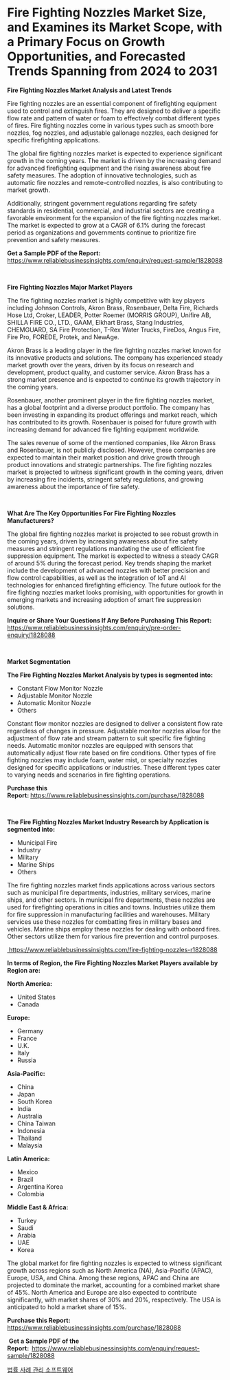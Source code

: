 <p><h1>Fire Fighting Nozzles Market Size, and Examines its Market Scope, with a Primary Focus on Growth Opportunities, and Forecasted Trends Spanning from 2024 to 2031</h1></p><p><strong>Fire Fighting Nozzles Market Analysis and Latest Trends</strong></p>
<p><p>Fire fighting nozzles are an essential component of firefighting equipment used to control and extinguish fires. They are designed to deliver a specific flow rate and pattern of water or foam to effectively combat different types of fires. Fire fighting nozzles come in various types such as smooth bore nozzles, fog nozzles, and adjustable gallonage nozzles, each designed for specific firefighting applications.</p><p>The global fire fighting nozzles market is expected to experience significant growth in the coming years. The market is driven by the increasing demand for advanced firefighting equipment and the rising awareness about fire safety measures. The adoption of innovative technologies, such as automatic fire nozzles and remote-controlled nozzles, is also contributing to market growth.</p><p>Additionally, stringent government regulations regarding fire safety standards in residential, commercial, and industrial sectors are creating a favorable environment for the expansion of the fire fighting nozzles market. The market is expected to grow at a CAGR of 6.1% during the forecast period as organizations and governments continue to prioritize fire prevention and safety measures.</p></p>
<p><strong>Get a Sample PDF of the Report:&nbsp;</strong> <a href="https://www.reliablebusinessinsights.com/enquiry/request-sample/1828088">https://www.reliablebusinessinsights.com/enquiry/request-sample/1828088</a></p>
<p>&nbsp;</p>
<p><strong>Fire Fighting Nozzles Major Market Players</strong></p>
<p><p>The fire fighting nozzles market is highly competitive with key players including Johnson Controls, Akron Brass, Rosenbauer, Delta Fire, Richards Hose Ltd, Croker, LEADER, Potter Roemer (MORRIS GROUP), Unifire AB, SHILLA FIRE CO., LTD., GAAM, Elkhart Brass, Stang Industries, CHEMGUARD, SA Fire Protection, T-Rex Water Trucks, FireDos, Angus Fire, Fire Pro, FOREDE, Protek, and NewAge.</p><p>Akron Brass is a leading player in the fire fighting nozzles market known for its innovative products and solutions. The company has experienced steady market growth over the years, driven by its focus on research and development, product quality, and customer service. Akron Brass has a strong market presence and is expected to continue its growth trajectory in the coming years.</p><p>Rosenbauer, another prominent player in the fire fighting nozzles market, has a global footprint and a diverse product portfolio. The company has been investing in expanding its product offerings and market reach, which has contributed to its growth. Rosenbauer is poised for future growth with increasing demand for advanced fire fighting equipment worldwide.</p><p>The sales revenue of some of the mentioned companies, like Akron Brass and Rosenbauer, is not publicly disclosed. However, these companies are expected to maintain their market position and drive growth through product innovations and strategic partnerships. The fire fighting nozzles market is projected to witness significant growth in the coming years, driven by increasing fire incidents, stringent safety regulations, and growing awareness about the importance of fire safety.</p></p>
<p>&nbsp;</p>
<p><strong>What Are The Key Opportunities For Fire Fighting Nozzles Manufacturers?</strong></p>
<p><p>The global fire fighting nozzles market is projected to see robust growth in the coming years, driven by increasing awareness about fire safety measures and stringent regulations mandating the use of efficient fire suppression equipment. The market is expected to witness a steady CAGR of around 5% during the forecast period. Key trends shaping the market include the development of advanced nozzles with better precision and flow control capabilities, as well as the integration of IoT and AI technologies for enhanced firefighting efficiency. The future outlook for the fire fighting nozzles market looks promising, with opportunities for growth in emerging markets and increasing adoption of smart fire suppression solutions.</p></p>
<p><strong>Inquire or Share Your Questions If Any Before Purchasing This Report:</strong> <a href="https://www.reliablebusinessinsights.com/enquiry/pre-order-enquiry/1828088">https://www.reliablebusinessinsights.com/enquiry/pre-order-enquiry/1828088</a></p>
<p>&nbsp;</p>
<p><strong>Market Segmentation</strong></p>
<p><strong>The Fire Fighting Nozzles Market Analysis by types is segmented into:</strong></p>
<p><ul><li>Constant Flow Monitor Nozzle</li><li>Adjustable Monitor Nozzle</li><li>Automatic Monitor Nozzle</li><li>Others</li></ul></p>
<p><p>Constant flow monitor nozzles are designed to deliver a consistent flow rate regardless of changes in pressure. Adjustable monitor nozzles allow for the adjustment of flow rate and stream pattern to suit specific fire fighting needs. Automatic monitor nozzles are equipped with sensors that automatically adjust flow rate based on fire conditions. Other types of fire fighting nozzles may include foam, water mist, or specialty nozzles designed for specific applications or industries. These different types cater to varying needs and scenarios in fire fighting operations.</p></p>
<p><strong>Purchase this Report:&nbsp;</strong><a href="https://www.reliablebusinessinsights.com/purchase/1828088">https://www.reliablebusinessinsights.com/purchase/1828088</a></p>
<p>&nbsp;</p>
<p><strong>The Fire Fighting Nozzles Market Industry Research by Application is segmented into:</strong></p>
<p><ul><li>Municipal Fire</li><li>Industry</li><li>Military</li><li>Marine Ships</li><li>Others</li></ul></p>
<p><p>The fire fighting nozzles market finds applications across various sectors such as municipal fire departments, industries, military services, marine ships, and other sectors. In municipal fire departments, these nozzles are used for firefighting operations in cities and towns. Industries utilize them for fire suppression in manufacturing facilities and warehouses. Military services use these nozzles for combatting fires in military bases and vehicles. Marine ships employ these nozzles for dealing with onboard fires. Other sectors utilize them for various fire prevention and control purposes.</p></p>
<p><a href="https://www.reliablebusinessinsights.com/fire-fighting-nozzles-r1828088">&nbsp;https://www.reliablebusinessinsights.com/fire-fighting-nozzles-r1828088</a></p>
<p><strong>In terms of Region, the Fire Fighting Nozzles Market Players available by Region are:</strong></p>
<p>
    <p> <strong> North America: </strong>
        <ul>
            <li>United States</li>
            <li>Canada</li>
        </ul>
        </p> 
    <p> <strong> Europe: </strong>
        <ul>
            <li>Germany</li>
            <li>France</li>
            <li>U.K.</li>
            <li>Italy</li>
            <li>Russia</li>
        </ul>
        </p> 
    <p> <strong> Asia-Pacific: </strong>
        <ul>
            <li>China</li>
            <li>Japan</li>
            <li>South Korea</li>
            <li>India</li>
            <li>Australia</li>
            <li>China Taiwan</li>
            <li>Indonesia</li>
            <li>Thailand</li>
            <li>Malaysia</li>
        </ul>
        </p> 
    <p> <strong> Latin America: </strong>
        <ul>
            <li>Mexico</li>
            <li>Brazil</li>
            <li>Argentina Korea</li>
            <li>Colombia</li>
        </ul>
        </p> 
    <p> <strong> Middle East & Africa: </strong>
        <ul>
            <li>Turkey</li>
            <li>Saudi</li>
            <li>Arabia</li>
            <li>UAE</li>
            <li>Korea</li>
        </ul>
    </p>
    </p>
<p><p>The global market for fire fighting nozzles is expected to witness significant growth across regions such as North America (NA), Asia-Pacific (APAC), Europe, USA, and China. Among these regions, APAC and China are projected to dominate the market, accounting for a combined market share of 45%. North America and Europe are also expected to contribute significantly, with market shares of 30% and 20%, respectively. The USA is anticipated to hold a market share of 15%.</p></p>
<p><strong>Purchase this Report: </strong><a href="https://www.reliablebusinessinsights.com/purchase/1828088">https://www.reliablebusinessinsights.com/purchase/1828088</a></p>
<p>&nbsp;<strong>Get a Sample PDF of the Report:&nbsp;&nbsp;</strong><a href="https://www.reliablebusinessinsights.com/enquiry/request-sample/1828088">https://www.reliablebusinessinsights.com/enquiry/request-sample/1828088</a></p>
<p><strong></strong></p>
<p><p><a href="https://github.com/xvz497517413/Market-Research-Report-List-3/blob/main/529825945276.md">법률 사례 관리 소프트웨어</a></p></p>